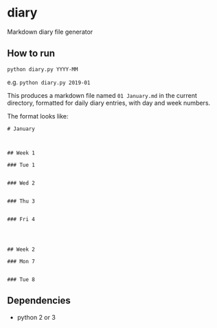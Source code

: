 # diary
Markdown diary file generator

## How to run

`python diary.py YYYY-MM`

e.g. `python diary.py 2019-01`

This produces a markdown file named `01 January.md` in the current directory, formatted for daily diary entries, with day and week numbers.

The format looks like:

```
# January



## Week 1

### Tue 1


### Wed 2


### Thu 3


### Fri 4




## Week 2

### Mon 7


### Tue 8
```
## Dependencies

* python 2 or 3
